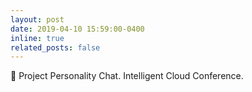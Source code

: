 ```yaml
---
layout: post
date: 2019-04-10 15:59:00-0400
inline: true
related_posts: false
---
```


:bust_in_silhouette: Project Personality Chat. Intelligent Cloud Conference.